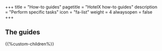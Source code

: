 +++
title = "How-to guides"
pagetitle = "HotelX how-to guides"
description = "Perform specific tasks"
icon = "fa-list"
weight = 4
alwaysopen = false
+++

## The guides

{{%custom-children%}}